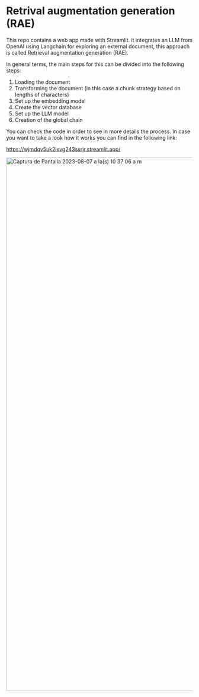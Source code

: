 # Retrival augmentation generation (RAE)

This repo contains a web app made with Streamlit. it integrates an LLM from OpenAI using Langchain for exploring an external document, this approach is called Retrieval augmentation generation (RAE).

In general terms, the main steps for this  can be divided into the following steps: 
1) Loading the document
2) Transforming the document (in this case a chunk strategy based on lengths of characters)
3) Set up the embedding model
4) Create the vector database
5) Set up the LLM model
6) Creation of the global chain

 You can check the code in order to see in more details the process. In case you want to take a look how it works you can find in the following link: 

 https://wjmdqv5uk2lxvg243ssrjr.streamlit.app/


<img width="1436" alt="Captura de Pantalla 2023-08-07 a la(s) 10 37 06 a m" src="https://github.com/orlandombaa/Retrival-augmentation-generation--RAE-/assets/48104481/05f762c9-872a-4a22-bce4-9f2824a3cdc6">


